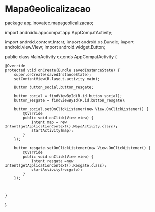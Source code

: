 # MapaGeolicalizacao
package app.inovatec.mapageolicalizacao;

import androidx.appcompat.app.AppCompatActivity;

import android.content.Intent;
import android.os.Bundle;
import android.view.View;
import android.widget.Button;

public class MainActivity extends AppCompatActivity {

    @Override
    protected void onCreate(Bundle savedInstanceState) {
        super.onCreate(savedInstanceState);
        setContentView(R.layout.activity_main);

        Button button_social,button_resgate;

        button_social = findViewById(R.id.button_social);
        button_resgate = findViewById(R.id.button_resgate);

        button_social.setOnClickListener(new View.OnClickListener() {
            @Override
            public void onClick(View view) {
                Intent map = new Intent(getApplicationContext(),MapsActivity.class);
                startActivity(map);
            }
        });

        button_resgate.setOnClickListener(new View.OnClickListener() {
            @Override
            public void onClick(View view) {
                Intent resgate =new Intent(getApplicationContext(),Resgate.class);
                startActivity(resgate);
            }
        });



    }
}
